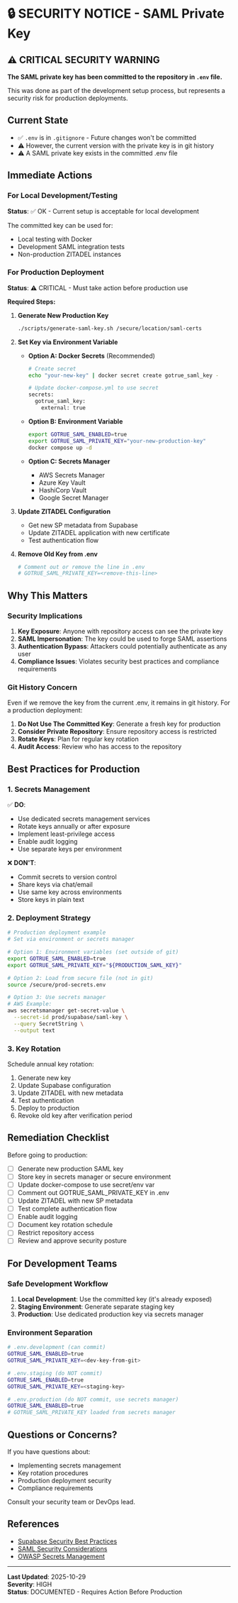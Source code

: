 # 🔒 SECURITY NOTICE - SAML Private Key

## ⚠️ CRITICAL SECURITY WARNING

**The SAML private key has been committed to the repository in `.env` file.**

This was done as part of the development setup process, but represents a security risk for production deployments.

## Current State

- ✅ `.env` is in `.gitignore` - Future changes won't be committed
- ⚠️ However, the current version with the private key is in git history
- ⚠️ A SAML private key exists in the committed .env file

## Immediate Actions

### For Local Development/Testing
**Status**: ✅ OK - Current setup is acceptable for local development

The committed key can be used for:
- Local testing with Docker
- Development SAML integration tests
- Non-production ZITADEL instances

### For Production Deployment
**Status**: ⚠️ CRITICAL - Must take action before production use

**Required Steps:**

1. **Generate New Production Key**
   ```bash
   ./scripts/generate-saml-key.sh /secure/location/saml-certs
   ```

2. **Set Key via Environment Variable**
   - **Option A: Docker Secrets** (Recommended)
     ```bash
     # Create secret
     echo "your-new-key" | docker secret create gotrue_saml_key -
     
     # Update docker-compose.yml to use secret
     secrets:
       gotrue_saml_key:
         external: true
     ```
   
   - **Option B: Environment Variable**
     ```bash
     export GOTRUE_SAML_ENABLED=true
     export GOTRUE_SAML_PRIVATE_KEY="your-new-production-key"
     docker compose up -d
     ```
   
   - **Option C: Secrets Manager**
     - AWS Secrets Manager
     - Azure Key Vault
     - HashiCorp Vault
     - Google Secret Manager

3. **Update ZITADEL Configuration**
   - Get new SP metadata from Supabase
   - Update ZITADEL application with new certificate
   - Test authentication flow

4. **Remove Old Key from .env**
   ```bash
   # Comment out or remove the line in .env
   # GOTRUE_SAML_PRIVATE_KEY=<remove-this-line>
   ```

## Why This Matters

### Security Implications

1. **Key Exposure**: Anyone with repository access can see the private key
2. **SAML Impersonation**: The key could be used to forge SAML assertions
3. **Authentication Bypass**: Attackers could potentially authenticate as any user
4. **Compliance Issues**: Violates security best practices and compliance requirements

### Git History Concern

Even if we remove the key from the current .env, it remains in git history. For a production deployment:

1. **Do Not Use The Committed Key**: Generate a fresh key for production
2. **Consider Private Repository**: Ensure repository access is restricted
3. **Rotate Keys**: Plan for regular key rotation
4. **Audit Access**: Review who has access to the repository

## Best Practices for Production

### 1. Secrets Management

✅ **DO**:
- Use dedicated secrets management services
- Rotate keys annually or after exposure
- Implement least-privilege access
- Enable audit logging
- Use separate keys per environment

❌ **DON'T**:
- Commit secrets to version control
- Share keys via chat/email
- Use same key across environments
- Store keys in plain text

### 2. Deployment Strategy

```bash
# Production deployment example
# Set via environment or secrets manager

# Option 1: Environment variables (set outside of git)
export GOTRUE_SAML_ENABLED=true
export GOTRUE_SAML_PRIVATE_KEY="${PRODUCTION_SAML_KEY}"

# Option 2: Load from secure file (not in git)
source /secure/prod-secrets.env

# Option 3: Use secrets manager
# AWS Example:
aws secretsmanager get-secret-value \
  --secret-id prod/supabase/saml-key \
  --query SecretString \
  --output text
```

### 3. Key Rotation

Schedule annual key rotation:

1. Generate new key
2. Update Supabase configuration
3. Update ZITADEL with new metadata
4. Test authentication
5. Deploy to production
6. Revoke old key after verification period

## Remediation Checklist

Before going to production:

- [ ] Generate new production SAML key
- [ ] Store key in secrets manager or secure environment
- [ ] Update docker-compose to use secret/env var
- [ ] Comment out GOTRUE_SAML_PRIVATE_KEY in .env
- [ ] Update ZITADEL with new SP metadata
- [ ] Test complete authentication flow
- [ ] Enable audit logging
- [ ] Document key rotation schedule
- [ ] Restrict repository access
- [ ] Review and approve security posture

## For Development Teams

### Safe Development Workflow

1. **Local Development**: Use the committed key (it's already exposed)
2. **Staging Environment**: Generate separate staging key
3. **Production**: Use dedicated production key via secrets manager

### Environment Separation

```bash
# .env.development (can commit)
GOTRUE_SAML_ENABLED=true
GOTRUE_SAML_PRIVATE_KEY=<dev-key-from-git>

# .env.staging (do NOT commit)
GOTRUE_SAML_ENABLED=true
GOTRUE_SAML_PRIVATE_KEY=<staging-key>

# .env.production (do NOT commit, use secrets manager)
GOTRUE_SAML_ENABLED=true
# GOTRUE_SAML_PRIVATE_KEY loaded from secrets manager
```

## Questions or Concerns?

If you have questions about:
- Implementing secrets management
- Key rotation procedures
- Production deployment security
- Compliance requirements

Consult your security team or DevOps lead.

## References

- [Supabase Security Best Practices](https://supabase.com/docs/guides/platform/security)
- [SAML Security Considerations](https://docs.oasis-open.org/security/saml/v2.0/saml-sec-consider-2.0-os.pdf)
- [OWASP Secrets Management](https://cheatsheetseries.owasp.org/cheatsheets/Secrets_Management_Cheat_Sheet.html)

---

**Last Updated**: 2025-10-29  
**Severity**: HIGH  
**Status**: DOCUMENTED - Requires Action Before Production
